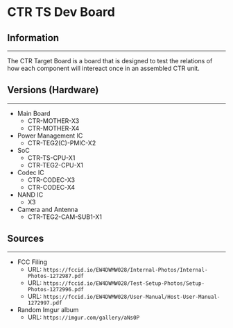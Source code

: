 # CTR TS Dev Board

## Information
---
The CTR Target Board is a board that is designed to test the relations of how each component will intereact once in an assembled CTR unit.

## Versions (Hardware)
---
- Main Board
  - CTR-MOTHER-X3
  - CTR-MOTHER-X4
- Power Management IC
  - CTR-TEG2(C)-PMIC-X2
- SoC
  - CTR-TS-CPU-X1
  - CTR-TEG2-CPU-X1
- Codec IC
  - CTR-CODEC-X3
  - CTR-CODEC-X4
- NAND IC
  - X3
- Camera and Antenna
  - CTR-TEG2-CAM-SUB1-X1

## Sources
---
- FCC Filing
    - URL: ``https://fccid.io/EW4DWMW028/Internal-Photos/Internal-Photos-1272987.pdf``
    - URL: ``https://fccid.io/EW4DWMW028/Test-Setup-Photos/Setup-Photos-1272996.pdf``
    - URL: ``https://fccid.io/EW4DWMW028/User-Manual/Host-User-Manual-1272997.pdf``
- Random Imgur album
    - URL: ``https://imgur.com/gallery/aNs0P``
